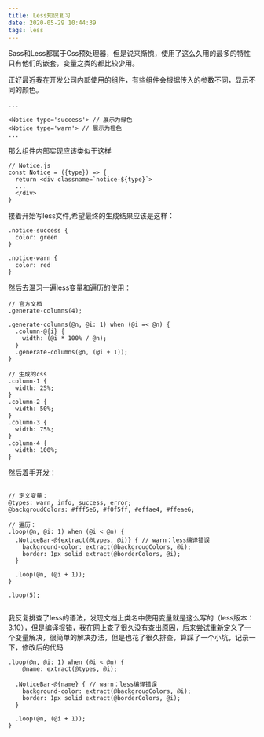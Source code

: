 ```yaml
---
title: Less知识复习
date: 2020-05-29 10:44:39
tags: less
---
```


Sass和Less都属于Css预处理器，但是说来惭愧，使用了这么久用的最多的特性只有他们的嵌套，变量之类的都比较少用。

正好最近我在开发公司内部使用的组件，有些组件会根据传入的参数不同，显示不同的颜色。

```
...

<Notice type='success'> // 展示为绿色
<Notice type='warn'> // 展示为橙色
...
```

那么组件内部实现应该类似于这样

```
// Notice.js
const Notice = ({type}) => {
  return <div classname=`notice-${type}`>
  ...
  </div>
}

```

接着开始写less文件,希望最终的生成结果应该是这样：

```
.notice-success {
  color: green
}

.notice-warn {
  color: red
}

```
然后去温习一遍less变量和遍历的使用：
```
// 官方文档
.generate-columns(4);

.generate-columns(@n, @i: 1) when (@i =< @n) {
  .column-@{i} {
    width: (@i * 100% / @n);
  }
  .generate-columns(@n, (@i + 1));
}

// 生成的css
.column-1 {
  width: 25%;
}
.column-2 {
  width: 50%;
}
.column-3 {
  width: 75%;
}
.column-4 {
  width: 100%;
}
```

然后着手开发：

```

// 定义变量：
@types: warn, info, success, error;
@backgroudColors: #fff5e6, #f0f5ff, #effae4, #ffeae6;

// 遍历：
.loop(@n, @i: 1) when (@i < @n) {
  .NoticeBar-@{extract(@types, @i)} { // warn：less编译错误
    background-color: extract(@backgroudColors, @i);
    border: 1px solid extract(@borderColors, @i);
  }

  .loop(@n, (@i + 1));
}

.loop(5);


```

我反复排查了less的语法，发现文档上类名中使用变量就是这么写的（less版本：3.10），但是编译报错，我在网上查了很久没有查出原因，后来尝试重新定义了一个变量解决，很简单的解决办法，但是也花了很久排查，算踩了一个小坑，记录一下，修改后的代码

```
.loop(@n, @i: 1) when (@i < @n) {
    @name: extract(@types, @i);

  .NoticeBar-@{name} { // warn：less编译错误
    background-color: extract(@backgroudColors, @i);
    border: 1px solid extract(@borderColors, @i);
  }

  .loop(@n, (@i + 1));
}
```